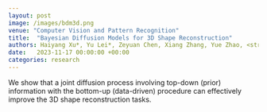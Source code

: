 ```yaml
---
layout: post
image: /images/bdm3d.png
venue: "Computer Vision and Pattern Recognition"
title:  "Bayesian Diffusion Models for 3D Shape Reconstruction"
authors: Haiyang Xu*, Yu Lei*, Zeyuan Chen, Xiang Zhang, Yue Zhao, <strong>Zirui Wang</strong>, Yilin Wang, Zhuowen Tu
date:   2023-11-17 00:00:00 +00:00
categories: research
---
```

We show that a joint diffusion process involving top-down (prior) information with the bottom-up (data-driven) procedure can effectively improve the 3D shape reconstruction tasks.